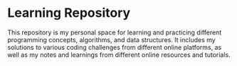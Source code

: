 # Learning Repository

This repository is my personal space for learning and practicing different programming concepts, algorithms, and data structures. It includes my solutions to various coding challenges from different online platforms, as well as my notes and learnings from different online resources and tutorials.